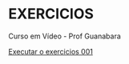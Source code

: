 # EXERCICIOS
 Curso em Vídeo - Prof Guanabara


<a href="https://patrickphilipe.github.io/EXERCICIOS/EX001%20-%20Ol%C3%A1%20Mundo" >Executar o exercicios 001</a>